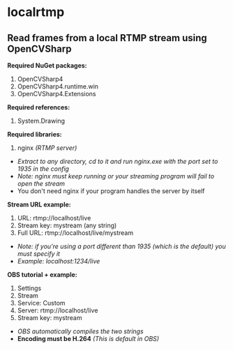# localrtmp
## Read frames from a local RTMP stream using OpenCVSharp

**Required NuGet packages:**
1) OpenCVSharp4
2) OpenCVSharp4.runtime.win
3) OpenCVSharp4.Extensions

**Required references:**
1) System.Drawing

**Required libraries:**
1) nginx *(RTMP server)*
- *Extract to any directory, cd to it and run nginx.exe with the port set to 1935 in the config*
- *Note: nginx must keep running or your streaming program will fail to open the stream*
- You don't need nginx if your program handles the server by itself

**Stream URL example:**
1) URL: rtmp://localhost/live
2) Stream key: mystream (any string)
3) Full URL: rtmp://localhost/live/mystream
- *Note: if you're using a port different than 1935 (which is the default) you must specify it*
- *Example: localhost:1234/live*

**OBS tutorial + example:**
1) Settings
2) Stream
3) Service: Custom
4) Server: rtmp://localhost/live
5) Stream key: mystream
- *OBS automatically compiles the two strings*
- **Encoding must be H.264** *(This is default in OBS)*
